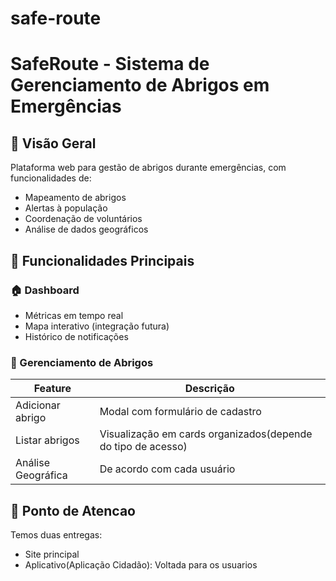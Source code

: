 # safe-route

# SafeRoute - Sistema de Gerenciamento de Abrigos em Emergências

## 📌 Visão Geral
Plataforma web para gestão de abrigos durante emergências, com funcionalidades de:
- Mapeamento de abrigos
- Alertas à população
- Coordenação de voluntários
- Análise de dados geográficos

## 🚀 Funcionalidades Principais

### 🏠 Dashboard
- Métricas em tempo real
- Mapa interativo (integração futura)
- Histórico de notificações

### 🏡 Gerenciamento de Abrigos
| Feature             | Descrição                                                     |
|---------------------|---------------------------------------------------------------|
| Adicionar abrigo    | Modal com formulário de cadastro                              |
| Listar abrigos      | Visualização em cards organizados(depende do tipo de acesso)  |
| Análise Geográfica  | De acordo com cada usuário                                    |


## 🚀 Ponto de Atencao
 
Temos duas entregas:

- Site principal
- Aplicativo(Aplicação Cidadão): Voltada para os usuarios
